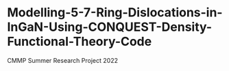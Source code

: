 # Modelling-5-7-Ring-Dislocations-in-InGaN-Using-CONQUEST-Density-Functional-Theory-Code
CMMP Summer Research Project 2022
